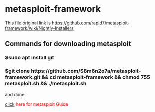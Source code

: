 # metasploit-framework
This file original link is https://github.com/rapid7/metasploit-framework/wiki/Nightly-Installers

<h2>Commands for downloading metasploit</h2> 

<h3>$sudo apt install git</h3>
<h3>$git clone https://github.com/S8m6n2o7a/metasploit-framework.git && cd metasploit-framework && chmod 755 metasploit.sh && ./metasploit.sh</h3>
and done
<p style="color:red"><a href="https://www.tutorialspoint.com/metasploit/index.htm">click</a> here for metasploit Guide</p>
